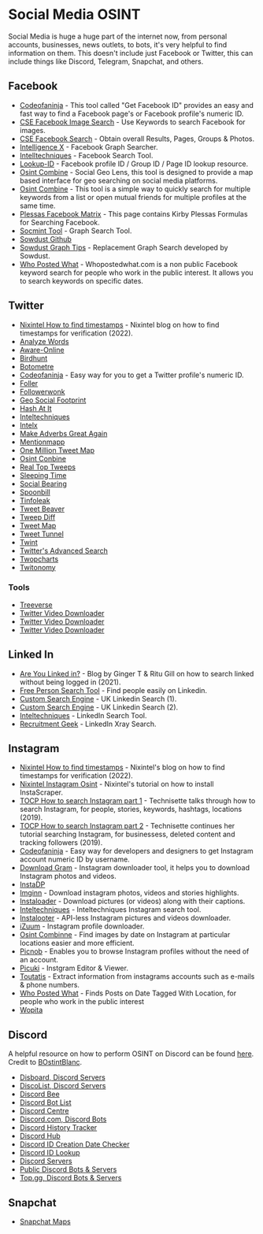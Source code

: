 # Social Media OSINT

Social Media is huge a huge part of the internet now, from personal accounts, businesses, news outlets, to bots, it's very helpful to find information on them. This doesn't include just Facebook or Twitter, this can include things like Discord, Telegram, Snapchat, and others.

## Facebook

* [Codeofaninja](https://www.codeofaninja.com/tools/find-facebook-id/) - This tool called "Get Facebook ID" provides an easy and fast way to find a Facebook page's or Facebook profile's numeric ID.
* [CSE Facebook Image Search](https://cse.google.com/cse?cx=013991603413798772546:jyvyp2ppxma#gsc.tab=0) - Use Keywords to search Facebook for images.
* [CSE Facebook Search](https://cse.google.com/cse?cx=016621447308871563343:vylfmzjmlti#gsc.tab=0) - Obtain overall Results, Pages, Groups & Photos.
* [Intelligence X](https://intelx.io/tools?tab=facebook) - Facebook Graph Searcher.
* [Intelltechniques](https://inteltechniques.com/tools/Facebook.html) - Facebook Search Tool.
* [Lookup-ID](https://lookup-id.com/) - Facebook profile ID / Group ID / Page ID lookup resource.
* [Osint Combine](https://www.osintcombine.com/social-geo-lens) - Social Geo Lens, this tool is designed to provide a map based interface for geo searching on social media platforms.
* [Osint Combine](https://www.osintcombine.com/facebook-search-tools) - This tool is a simple way to quickly search for multiple keywords from a list or open mutual friends for multiple profiles at the same time.
* [Plessas Facebook Matrix](https://plessas.net/facebookmatrix) - This page contains Kirby Plessas Formulas for Searching Facebook.
* [Socmint Tool](http://socmint.tools/) - Graph Search Tool.
* [Sowdust Github](https://sowdust.github.io/fb-search/)
* [Sowdust Graph Tips](https://www.sowsearch.info/) - Replacement Graph Search developed by Sowdust.
* [Who Posted What](https://www.whopostedwhat.com/) - Whopostedwhat.com is a non public Facebook keyword search for people who work in the public interest. It allows you to search keywords on specific dates.

## Twitter

* [Nixintel How to find timestamps](https://nixintel.info/osint/how-to-find-timestamps-for-verification/) - Nixintel blog on how to find timestamps for verification (2022).
* [Analyze Words](https://liwc.net/analyzewords/index.php)
* [Aware-Online](http://aware-online.com/en/osint-tools/twitter-search-tool/)
* [Birdhunt](https://birdhunt.co/)
* [Botometre](https://botometer.osome.iu.edu/)
* [Codeofaninja](https://www.codeofaninja.com/tools/find-twitter-id/) - Easy way for you to get a Twitter profile's numeric ID.
* [Foller](https://foller.me/)
* [Followerwonk](https://followerwonk.com/)
* [Geo Social Footprint](http://geosocialfootprint.com/)
* [Hash At It](https://hashatit.com/)
* [Inteltechniques](https://inteltechniques.com/tools/Twitter.html)
* [Intelx](https://intelx.io/tools?tab=twitter)
* [Make Adverbs Great Again](https://makeadverbsgreatagain.org/allegedly/)
* [Mentionmapp](https://mentionmapp.com/)
* [One Million Tweet Map](https://onemilliontweetmap.com/)
* [Osint Conbine](https://osintcombine.com/social-geo-lens)
* [Real Top Tweeps](https://realtoptweeps.com/rankings/)
* [Sleeping Time](http://sleepingtime.org/)
* [Social Bearing](https://socialbearing.com/)
* [Spoonbill](http://spoonbill.io/)
* [Tinfoleak](https://tinfoleak.com/)
* [Tweet Beaver](https://tweetbeaver.com/)
* [Tweep Diff](https://tweepdiff.com/)
* [Tweet Map](https://www.heavy.ai/demos/tweetmap)
* [Tweet Tunnel](https://tweettunnel.com/reverse.php)
* [Twint](https://github.com/twintproject/twint)
* [Twitter's Advanced Search](https://twitter.com/search-advanced)
* [Twopcharts](https://twopcharts.com/)
* [Twitonomy](https://www.twitonomy.com/)

### Tools

* [Treeverse](https://treeverse.app/%3E)
* [Twitter Video Downloader](https://www.downloadtwittervideo.com/)
* [Twitter Video Downloader](https://twittervideodownloader.com/)
* [Twitter Video Downloader](https://savetweetvid.com/)

## Linked In

* [Are You Linked in?](https://www.cqcore.uk/are-you-linked-in/) - Blog by Ginger T & Ritu Gill on how to search linked without being logged in (2021).
* [Free Person Search Tool](https://freepeoplesearchtool.com/) - Find people easily on Linkedin.
* [Custom Search Engine](https://cse.google.com/cse?cx=006639709984028990467:nl9wxsfepb0#gsc.tab=0) - UK Linkedin Search (1).
* [Custom Search Engine](https://cse.google.co.nz/cse?cx=014394093098352383268:w7sqo\_x4rb0) - UK Linkedin Search (2).
* [Inteltechniques](https://inteltechniques.com/tools/Linkedin.html) - LinkedIn Search Tool.
* [Recruitment Geek](https://recruitmentgeek.com/tools/linkedin/?sthash.Ls1u5yzO.mjjo#gsc.tab=0) - LinkedIn Xray Search.

## Instagram

* [Nixintel How to find timestamps](https://nixintel.info/osint/how-to-find-timestamps-for-verification/) - Nixintel's blog on how to find timestamps for verification (2022).
* [Nixintel Instagram Osint](https://nixintel.info/osint-tools/instagram-osint-a-promising-new-python-tool/) - Nixintel's tutorial on how to install InstaScraper.
* [TOCP How to search Instagram part 1](https://osintcurio.us/2019/07/16/searching-instagram/) - Technisette talks through how to search Instagram, for people, stories, keywords, hashtags, locations (2019).
* [TOCP How to search Instagram part 2](https://osintcurio.us/2019/10/01/searching-instagram-part-2/) - Technisette continues her tutorial searching Instagram, for businessess, deleted content and tracking followers (2019).
* [Codeofaninja](https://www.codeofaninja.com/tools/find-instagram-user-id/) - Easy way for developers and designers to get Instagram account numeric ID by username.
* [Download Gram](https://downloadgram.app/) - Instagram downloader tool, it helps you to download Instagram photos and videos.
* [InstaDP](https://www.instadp.com/)
* [Imginn](https://imginn.com/) - Download instagram photos, videos and stories highlights.
* [Instaloader](https://github.com/instaloader/instaloader) - Download pictures (or videos) along with their captions.
* [Inteltechniques](https://inteltechniques.com/tools/Instagram.html) - Inteltechniques Instagram search tool.
* [Instalooter](https://github.com/althonos/InstaLooter) - API-less Instagram pictures and videos downloader.
* [iZuum](https://izuum.net/) - Instagram profile downloader.
* [Osint Combinne](https://www.osintcombine.com/instagram-explorer) - Find images by date on Instagram at particular locations easier and more efficient.
* [Picnob](https://www.picnob.com/) - Enables you to browse Instagram profiles without the need of an account.
* [Picuki](https://www.picuki.com/) - Instgram Editor & Viewer.
* [Toutatis](https://github.com/megadose/toutatis) - Extract information from instagrams accounts such as e-mails & phone numbers.
* [Who Posted What](https://www.whopostedwhat.com/) - Finds Posts on Date Tagged With Location, for people who work in the public interest
* [Wopita](https://wopita.com/)

## Discord

A helpful resource on how to perform OSINT on Discord can be found [here](https://osintcurio.us/2021/05/06/investigating-discord-a-primer/). Credit to [BOstintBlanc](https://twitter.com/bosintblanc).

* [Disboard, Discord Servers](https://disboard.org/)
* [DiscoList, Discord Servers](https://discolist.net/)
* [Discord Bee](https://discordbee.com/)
* [Discord Bot List](https://discordbotlist.com/)
* [Discord Centre](https://discord.center/)
* [Discord.com, Discord Bots](https://discord.com/invite/0cDvIgU2voWn4BaD)
* [Discord History Tracker](https://dht.chylex.com/)
* [Discord Hub](https://discordhub.com/user/search)
* [Discord ID Creation Date Checker](https://hugo.moe/discord/discord-id-creation-date.html)
* [Discord ID Lookup](https://discord.id/)
* [Discord Servers](https://discordservers.com/)
* [Public Discord Bots & Servers](https://discord.me/servers)
* [Top.gg, Discord Bots & Servers](https://top.gg/)

## Snapchat

* [Snapchat Maps](https://map.snapchat.com)
